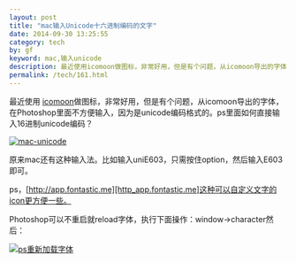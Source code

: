 ```yaml
---
layout: post
title: "mac输入Unicode十六进制编码的文字"
date: 2014-09-30 13:25:55
category: tech
by: gf
keyword: mac,输入unicode
description: 最近使用icomoon做图标，非常好用，但是有个问题，从icomoon导出的字体，在Photoshop里面不方便输入，因为是unicode编码格式的。ps里面如何直接输入16进制unicode编码？原来mac还有这
permalink: /tech/161.html
---
```

最近使用 [icomoon][]做图标，非常好用，但是有个问题，从icomoon导出的字体，在Photoshop里面不方便输入，因为是unicode编码格式的。ps里面如何直接输入16进制unicode编码？

[![mac-unicode][]][mac-unicode 1]

原来mac还有这种输入法。比如输入uniE603，只需按住option，然后输入E603即可。

ps，[http://app.fontastic.me][http_app.fontastic.me]这种可以自定义文字的icon更方便一些。

Photoshop可以不重启就reload字体，执行下面操作：window→character然后：

[![ps重新加载字体][ps]][ps_ps]


[icomoon]: https://icomoon.io/app/#/select
[mac-unicode]: http://www.gfzj.us/gfzjus_blog/tech/2014-10-22/a4c00488f30a429da5673c9222419f4e.jpg
[mac-unicode 1]: http://www.gfzj.us/wp-content/uploads/2014/09/mac-unicode.jpg
[http_app.fontastic.me]: http://app.fontastic.me
[ps]: http://www.gfzj.us/gfzjus_blog/tech/2014-10-22/ef4dd8530f17d9adb82a4cd6f30163b6.jpg
[ps_ps]: http://www.gfzj.us/wp-content/uploads/2014/09/ps重新加载字体.jpg